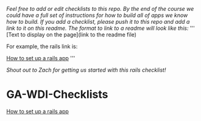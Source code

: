 *Feel free to add or edit checklists to this repo.  By the end of the course we could have a full set of instructions for how to build all of apps we know how to build.  If you add a checklist, please push it to this repo and add a link to it on this readme.  The format to link to a readme will look like this:*
'''
[Text to display on the page](link to the readme file)

For example, the rails link is:

[How to set up a rails app](https://github.com/johnson-rl/GA-WDI-Checklists/blob/master/Set-up-a-rails-app.md)
'''

*Shout out to Zach for getting us started with this rails checklist!*

# GA-WDI-Checklists

[How to set up a rails app](https://github.com/johnson-rl/GA-WDI-Checklists/blob/master/Set-up-a-rails-app.md)
